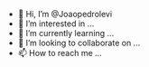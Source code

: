 - 👋 Hi, I’m @Joaopedrolevi
- 👀 I’m interested in ...
- 🌱 I’m currently learning ...
- 💞️ I’m looking to collaborate on ...
- 📫 How to reach me ...

<!---
Joaopedrolevi/Joaopedrolevi is a ✨ special ✨ repository because its `README.md` (this file) appears on your GitHub profile.
You can click the Preview link to take a look at your changes.
--->
